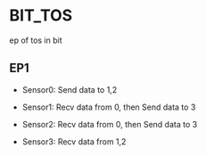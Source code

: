 # BIT\_TOS
ep of tos in bit

## EP1
 - Sensor0: Send data to 1,2

 - Sensor1: Recv data from 0, then Send data to 3

 - Sensor2: Recv data from 0, then Send data to 3

 - Sensor3: Recv data from 1,2
